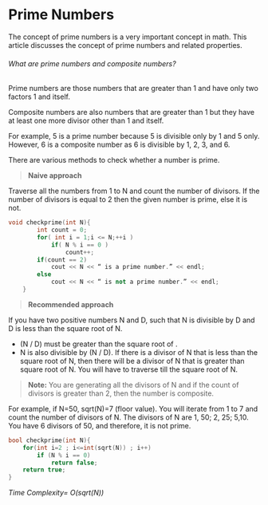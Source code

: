 # Prime Numbers 
The concept of prime numbers is a very important concept in math. This article discusses the concept of prime numbers and related properties.

###### What are prime numbers and composite numbers?

Prime numbers are those numbers that are greater than 1 and have only two factors 1 and itself.

Composite numbers are also numbers that are greater than 1 but they have at least one more divisor other than 1 and itself.

For example, 5 is a prime number because 5 is divisible only by 1 and 5 only. However, 6 is a composite number as 6 is divisible by 1, 2, 3, and 6.

There are various methods to check whether a number is prime.

> **Naive approach**

Traverse all the numbers from 1 to N and count the number of divisors. If the number of divisors is equal to 2 then the given number is prime, else it is not.

```cpp
void checkprime(int N){
        int count = 0;
        for( int i = 1;i <= N;++i )
            if( N % i == 0 )
                count++;
        if(count == 2)
            cout << N << “ is a prime number.” << endl;
        else
            cout << N << “ is not a prime number.” << endl;
    }
```

> **Recommended approach**

If you have two positive numbers N and D, such that N is divisible by D and D is less than the square root of N.

- (N / D) must be greater than the square root of .
- N is also divisible by (N / D). If there is a divisor of N that is less than the square root of N, then there will be a divisor of N that is greater than square root of N. You will have to traverse till the square root of N.

> **Note:** You are generating all the divisors of N and if the count of divisors is greater than 2, then the number is composite.

For example, if N=50, sqrt(N)=7 (floor value). You will iterate from 1 to 7 and count the number of divisors of N. The divisors of N are 1, 50; 2, 25; 5,10. You have 6 divisors of 50, and therefore, it is not prime.

```cpp
bool checkprime(int N){
    for(int i=2 ; i<=int(sqrt(N)) ; i++)
        if (N % i == 0)
            return false;
    return true;
}
```
_Time Complexity= O(sqrt(N))_
